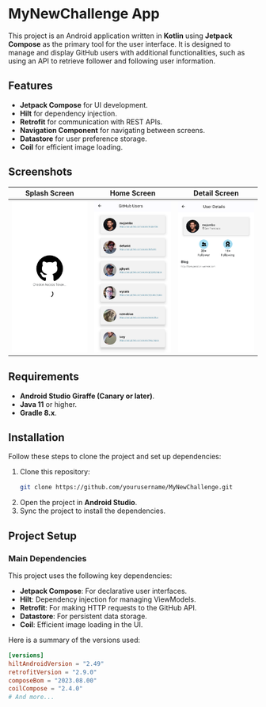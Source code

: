 # MyNewChallenge App

This project is an Android application written in **Kotlin** using **Jetpack Compose** as the primary tool for the user interface. It is designed to manage and display GitHub users with additional functionalities, such as using an API to retrieve follower and following user information.

## Features

- **Jetpack Compose** for UI development.
- **Hilt** for dependency injection.
- **Retrofit** for communication with REST APIs.
- **Navigation Component** for navigating between screens.
- **Datastore** for user preference storage.
- **Coil** for efficient image loading.

## Screenshots

| Splash Screen | Home Screen | Detail Screen |
-------------------|-------------------|----------------
|![Splash Screen](https://github.com/scerdan/my-new-challenge/blob/master/pictures/checkin.png) | ![Home Screen](https://github.com/scerdan/my-new-challenge/blob/master/pictures/home.png) | ![EDetail Screen](https://github.com/scerdan/my-new-challenge/blob/master/pictures/detail.png) |

## Requirements

- **Android Studio Giraffe (Canary or later)**.
- **Java 11** or higher.
- **Gradle 8.x**.

## Installation

Follow these steps to clone the project and set up dependencies:

1. Clone this repository:
    ```bash
    git clone https://github.com/yourusername/MyNewChallenge.git
    ```
2. Open the project in **Android Studio**.
3. Sync the project to install the dependencies.

## Project Setup

### Main Dependencies

This project uses the following key dependencies:

- **Jetpack Compose**: For declarative user interfaces.
- **Hilt**: Dependency injection for managing ViewModels.
- **Retrofit**: For making HTTP requests to the GitHub API.
- **Datastore**: For persistent data storage.
- **Coil**: Efficient image loading in the UI.

Here is a summary of the versions used:

```toml
[versions]
hiltAndroidVersion = "2.49"
retrofitVersion = "2.9.0"
composeBom = "2023.08.00"
coilCompose = "2.4.0"
# And more...
